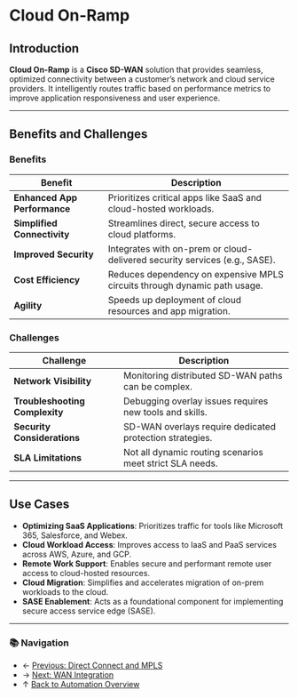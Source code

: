 # Cloud On-Ramp

## Introduction

**Cloud On-Ramp** is a **Cisco SD-WAN** solution that provides seamless, optimized connectivity between a customer’s network and cloud service providers. It intelligently routes traffic based on performance metrics to improve application responsiveness and user experience.

---

## Benefits and Challenges

### Benefits

| Benefit                      | Description                                                                |
| ---------------------------- | -------------------------------------------------------------------------- |
| **Enhanced App Performance** | Prioritizes critical apps like SaaS and cloud-hosted workloads.            |
| **Simplified Connectivity**  | Streamlines direct, secure access to cloud platforms.                      |
| **Improved Security**        | Integrates with on-prem or cloud-delivered security services (e.g., SASE). |
| **Cost Efficiency**          | Reduces dependency on expensive MPLS circuits through dynamic path usage.  |
| **Agility**                  | Speeds up deployment of cloud resources and app migration.                 |

### Challenges

| Challenge                      | Description                                              |
| ------------------------------ | -------------------------------------------------------- |
| **Network Visibility**         | Monitoring distributed SD-WAN paths can be complex.      |
| **Troubleshooting Complexity** | Debugging overlay issues requires new tools and skills.  |
| **Security Considerations**    | SD-WAN overlays require dedicated protection strategies. |
| **SLA Limitations**            | Not all dynamic routing scenarios meet strict SLA needs. |

---

## Use Cases

- **Optimizing SaaS Applications**: Prioritizes traffic for tools like Microsoft 365, Salesforce, and Webex.
- **Cloud Workload Access**: Improves access to IaaS and PaaS services across AWS, Azure, and GCP.
- **Remote Work Support**: Enables secure and performant remote user access to cloud-hosted resources.
- **Cloud Migration**: Simplifies and accelerates migration of on-prem workloads to the cloud.
- **SASE Enablement**: Acts as a foundational component for implementing secure access service edge (SASE).

---

### 📚 Navigation
- ← [Previous: Direct Connect and MPLS](./direct-connect.md)
- → [Next: WAN Integration](./wan-integration.md)
- ↑ [Back to Automation Overview](./readme.md)
